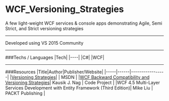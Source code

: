 # WCF_Versioning_Strategies
A few light-weight WCF services &amp; console apps demonstrating Agile, Semi Strict, and Strict versioning strategies

---

Developed using VS 2015 Community

---

###Techs / Languages
|Tech|
|----|
|C#|
|WCF|

---

###Resources
|Title|Author|Publisher/Website|
|-----|------|-----------------|
|[Versioning Strategies](https://msdn.microsoft.com/en-us/library/ff384251.aspx)| | MSDN |
|[WCF Backward Compatibility and Versioning Strategies](http://www.codeproject.com/Articles/352586/WCF-Backward-Compatibility-and-Versioning-Strate)| Kausik J. Nag | Code Project |
|WCF 4.5 Multi-Layer Services Development with Entity Framework (Third Edition)| Mike Liu | PACKT Publishing |
